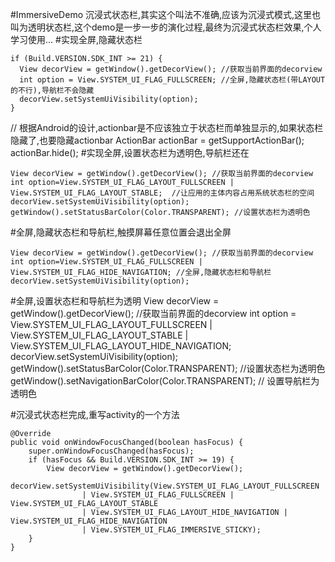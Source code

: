 #ImmersiveDemo
沉浸式状态栏,其实这个叫法不准确,应该为沉浸式模式,这里也叫为透明状态栏,这个demo是一步一步的演化过程,最终为沉浸式状态栏效果,个人学习使用...
#实现全屏,隐藏状态栏
  
	if (Build.VERSION.SDK_INT >= 21) {
      View decorView = getWindow().getDecorView(); //获取当前界面的decorview
      int option = View.SYSTEM_UI_FLAG_FULLSCREEN; //全屏,隐藏状态栏(带LAYOUT的不行),导航栏不会隐藏
      decorView.setSystemUiVisibility(option);
    }
	
  // 根据Android的设计,actionbar是不应该独立于状态栏而单独显示的,如果状态栏隐藏了,也要隐藏actionbar
  ActionBar actionBar = getSupportActionBar();
  actionBar.hide();
#实现全屏,设置状态栏为透明色,导航栏还在

	View decorView = getWindow().getDecorView(); //获取当前界面的decorview
	int option=View.SYSTEM_UI_FLAG_LAYOUT_FULLSCREEN | View.SYSTEM_UI_FLAG_LAYOUT_STABLE;  //让应用的主体内容占用系统状态栏的空间
	decorView.setSystemUiVisibility(option);
	getWindow().setStatusBarColor(Color.TRANSPARENT); //设置状态栏为透明色
	
#全屏,隐藏状态栏和导航栏,触摸屏幕任意位置会退出全屏
	
	View decorView = getWindow().getDecorView(); //获取当前界面的decorview
	int option=View.SYSTEM_UI_FLAG_FULLSCREEN | View.SYSTEM_UI_FLAG_HIDE_NAVIGATION; //全屏,隐藏状态栏和导航栏
	decorView.setSystemUiVisibility(option);

#全屏,设置状态栏和导航栏为透明
	View decorView = getWindow().getDecorView(); //获取当前界面的decorview
	int option = View.SYSTEM_UI_FLAG_LAYOUT_FULLSCREEN |
					View.SYSTEM_UI_FLAG_LAYOUT_STABLE |
					View.SYSTEM_UI_FLAG_LAYOUT_HIDE_NAVIGATION;
	decorView.setSystemUiVisibility(option);
	getWindow().setStatusBarColor(Color.TRANSPARENT); //设置状态栏为透明色
	getWindow().setNavigationBarColor(Color.TRANSPARENT); // 设置导航栏为透明色

#沉浸式状态栏完成,重写activity的一个方法
	  
	@Override
    public void onWindowFocusChanged(boolean hasFocus) {
        super.onWindowFocusChanged(hasFocus);
        if (hasFocus && Build.VERSION.SDK_INT >= 19) {
            View decorView = getWindow().getDecorView();
            decorView.setSystemUiVisibility(View.SYSTEM_UI_FLAG_LAYOUT_FULLSCREEN
                    | View.SYSTEM_UI_FLAG_FULLSCREEN | View.SYSTEM_UI_FLAG_LAYOUT_STABLE
                    | View.SYSTEM_UI_FLAG_LAYOUT_HIDE_NAVIGATION | View.SYSTEM_UI_FLAG_HIDE_NAVIGATION
                    | View.SYSTEM_UI_FLAG_IMMERSIVE_STICKY);
        }
    }
